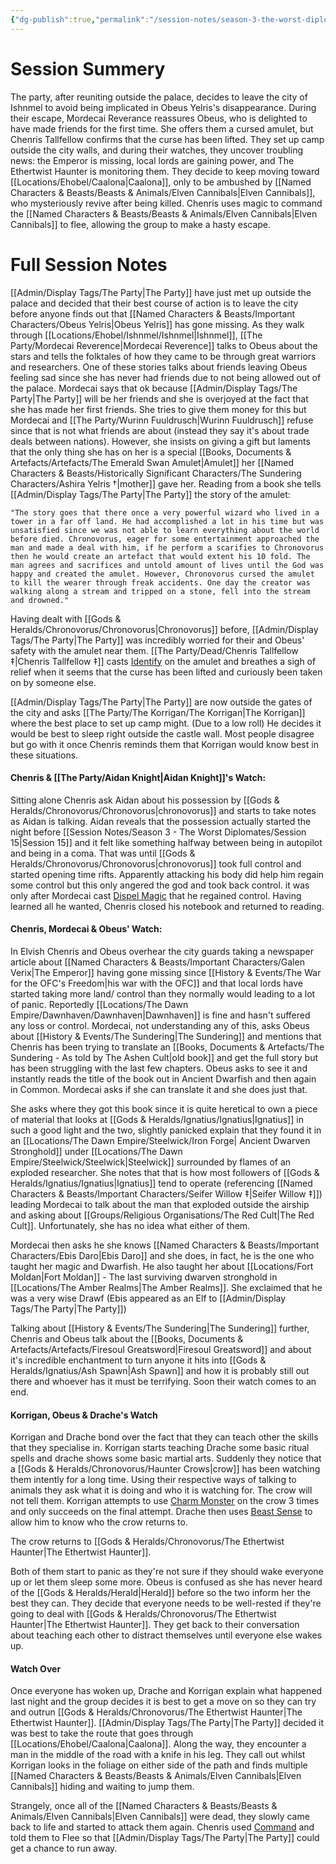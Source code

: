 ```yaml
---
{"dg-publish":true,"permalink":"/session-notes/season-3-the-worst-diplomates/session-17/","noteIcon":"","created":"2024-08-09T19:06:34.000+01:00","updated":"2024-12-23T18:16:41.933+00:00"}
---
```




# Session Summery
The party, after reuniting outside the palace, decides to leave the city of Ishnmel to avoid being implicated in Obeus Yelris's disappearance. During their escape, Mordecai Reverance reassures Obeus, who is delighted to have made friends for the first time. She offers them a cursed amulet, but Chenris Tallfellow confirms that the curse has been lifted. They set up camp outside the city walls, and during their watches, they uncover troubling news: the Emperor is missing, local lords are gaining power, and The Ethertwist Haunter is monitoring them. They decide to keep moving toward [[Locations/Ehobel/Caalona\|Caalona]], only to be ambushed by [[Named Characters & Beasts/Beasts & Animals/Elven Cannibals\|Elven Cannibals]], who mysteriously revive after being killed. Chenris uses magic to command the [[Named Characters & Beasts/Beasts & Animals/Elven Cannibals\|Elven Cannibals]] to flee, allowing the group to make a hasty escape.

# Full Session Notes
[[Admin/Display Tags/The Party\|The Party]] have just met up outside the palace and decided that their best course of action is to leave the city before anyone finds out that [[Named Characters & Beasts/Important Characters/Obeus Yelris\|Obeus Yelris]] has gone missing. As they walk through [[Locations/Ehobel/Ishnmel/Ishnmel\|Ishnmel]], [[The Party/Mordecai Reverence\|Mordecai Reverence]] talks to Obeus about the stars and tells the folktales of how they came to be through great warriors and researchers. One of these stories talks about friends leaving Obeus feeling sad since she has never had friends due to not being allowed out of the palace. Mordecai says that ok because [[Admin/Display Tags/The Party\|The Party]] will be her friends and she is overjoyed at the fact that she has made her first friends. She tries to give them money for this but Mordecai and [[The Party/Wurinn Fuuldrusch\|Wurinn Fuuldrusch]] refuse since that is not what friends are about (instead they say it's about trade deals between nations). However, she insists on giving a gift but laments that the only thing she has on her is a special [[Books, Documents & Artefacts/Artefacts/The Emerald Swan Amulet\|Amulet]] her [[Named Characters & Beasts/Historically Significant  Characters/The Sundering Characters/Ashira Yelris †\|mother]] gave her. Reading from a book she tells [[Admin/Display Tags/The Party\|The Party]] the story of the amulet:

	"The story goes that there once a very powerful wizard who lived in a tower in a far off land. He had accomplished a lot in his time but was unsatisfied since we was not able to learn everything about the world before died. Chronovorus, eager for some entertainment approached the man and made a deal with him, if he perform a scarifies to Chronovorus then he would create an artefact that would extent his 10 fold. The man agrees and sacrifices and untold amount of lives until the God was happy and created the amulet. However, Chronovorus cursed the amulet to kill the wearer through freak accidents. One day the creator was walking along a stream and tripped on a stone, fell into the stream and drowned."

Having dealt with [[Gods & Heralds/Chronovorus/Chronovorus\|Chronovorus]] before, [[Admin/Display Tags/The Party\|The Party]] was incredibly worried for their and Obeus' safety with the amulet near them. [[The Party/Dead/Chenris Tallfellow ‡\|Chenris Tallfellow ‡]] casts [Identify](https://www.dndbeyond.com/spells/2152-identify) on the amulet and breathes a sigh of relief when it seems that the curse has been lifted and curiously been taken on by someone else. 

[[Admin/Display Tags/The Party\|The Party]] are now outside the gates of the city and asks [[The Party/The Korrigan/The Korrigan\|The Korrigan]] where the best place to set up camp might. (Due to a low roll) He decides it would be best to sleep right outside the castle wall. Most people disagree but go with it once Chenris reminds them that Korrigan would know best in these situations. 

#### Chenris & [[The Party/Aidan Knight\|Aidan Knight]]'s Watch:
Sitting alone Chenris ask Aidan about his possession by [[Gods & Heralds/Chronovorus/Chronovorus\|chronovorus]] and starts to take notes as Aidan is talking. Aidan reveals that the possession actually started the night before [[Session Notes/Season 3 - The Worst Diplomates/Session 15\|Session 15]] and it felt like something halfway between being in autopilot and being in a coma. That was until [[Gods & Heralds/Chronovorus/Chronovorus\|chronovorus]] took full control and started opening time rifts. Apparently attacking his body did help him regain some control but this only angered the god and took back control. it was only after Mordecai cast [Dispel Magic](https://www.dndbeyond.com/spells/2072-dispel-magic) that he regained control. Having learned all he wanted, Chenris closed his notebook and returned to reading. 

#### Chenris, Mordecai & Obeus' Watch:
In Elvish Chenris and Obeus overhear the city guards taking a newspaper article about [[Named Characters & Beasts/Important Characters/Galen Verix\|The Emperor]] having gone missing since [[History & Events/The War for the OFC's Freedom\|his war with the OFC]] and that local lords have started taking more land/ control than they normally would leading to a lot of panic. Reportedly [[Locations/The Dawn Empire/Dawnhaven/Dawnhaven\|Dawnhaven]] is fine and hasn't suffered any loss or control. Mordecai, not understanding any of this, asks Obeus about [[History & Events/The Sundering\|The Sundering]] and mentions that Chenris has been trying to translate an [[Books, Documents & Artefacts/The Sundering - As told by The Ashen Cult\|old book]] and get the full story but has been struggling with the last few chapters. Obeus asks to see it and instantly reads the title of the book out in Ancient Dwarfish and then again in Common. Mordecai asks if she can translate it and she does just that. 

She asks where they got this book since it is quite heretical to own a piece of material that looks at [[Gods & Heralds/Ignatius/Ignatius\|Ignatius]] in such a good light and the two, slightly panicked explain that they found it in an [[Locations/The Dawn Empire/Steelwick/Iron Forge\| Ancient Dwarven Stronghold]] under [[Locations/The Dawn Empire/Steelwick/Steelwick\|Steelwick]] surrounded by flames of an exploded researcher. She notes that that is how most followers of [[Gods & Heralds/Ignatius/Ignatius\|Ignatius]] tend to operate  (referencing [[Named Characters & Beasts/Important Characters/Seifer Willow ‡\|Seifer Willow ‡]]) leading Mordecai to talk about the man that exploded outside the airship and asking about [[Groups/Religious Organisations/The Red Cult\|The Red Cult]]. Unfortunately, she has no idea what either of them. 

Mordecai then asks he she knows [[Named Characters & Beasts/Important Characters/Ebis Daro\|Ebis Daro]] and she does, in fact, he is the one who taught her magic and Dwarfish. He also taught her about [[Locations/Fort Moldan\|Fort Moldan]] - The last surviving dwarven stronghold in [[Locations/The Amber Realms\|The Amber Realms]]. She exclaimed that he was a very wise Drawf (Ebis appeared as an Elf to [[Admin/Display Tags/The Party\|The Party]])  

Talking about [[History & Events/The Sundering\|The Sundering]] further, Chenris and Obeus talk about the [[Books, Documents & Artefacts/Artefacts/Firesoul Greatsword\|Firesoul Greatsword]] and about it's incredible enchantment to turn anyone it hits into [[Gods & Heralds/Ignatius/Ash Spawn\|Ash Spawn]] and how it is probably still out there and whoever has it must be terrifying. Soon their watch comes to an end. 

#### Korrigan, Obeus & Drache's Watch
Korrigan and Drache bond over the fact that they can teach other the skills that they specialise in. Korrigan starts teaching Drache some basic ritual spells and drache shows some basic martial arts. Suddenly they notice that a [[Gods & Heralds/Chronovorus/Haunter Crows\|crow]] has been watching them intently for a long time. Using their respective ways of talking to animals they ask what it is doing and who it is watching for. The crow will not tell them. Korrigan attempts to use [Charm Monster](https://www.dndbeyond.com/spells/14763-charm-monster) on the crow 3 times and only succeeds on the final attempt. Drache then uses [Beast Sense](https://www.dndbeyond.com/spells/2325-beast-sense) to allow him to know who the crow returns to. 

The crow returns to [[Gods & Heralds/Chronovorus/The Ethertwist Haunter\|The Ethertwist Haunter]].

Both of them start to panic as they're not sure if they should wake everyone up or let them sleep some more. Obeus is confused as she has never heard of the [[Gods & Heralds/Herald\|Herald]] before so the two inform her the best they can. They decide that everyone needs to be well-rested if they're going to deal with [[Gods & Heralds/Chronovorus/The Ethertwist Haunter\|The Ethertwist Haunter]]. They get back to their conversation about teaching each other to distract themselves until everyone else wakes up. 

#### Watch Over
Once everyone has woken up, Drache and Korrigan explain what happened last night and the group decides it is best to get a move on so they can try and outrun  [[Gods & Heralds/Chronovorus/The Ethertwist Haunter\|The Ethertwist Haunter]]. [[Admin/Display Tags/The Party\|The Party]] decided it was best to take the route that goes through [[Locations/Ehobel/Caalona\|Caalona]]. Along the way, they encounter a man in the middle of the road with a knife in his leg. They call out whilst Korrigan looks in the foliage on either side of the path and finds multiple [[Named Characters & Beasts/Beasts & Animals/Elven Cannibals\|Elven Cannibals]] hiding and waiting to jump them. 

Strangely, once all of the [[Named Characters & Beasts/Beasts & Animals/Elven Cannibals\|Elven Cannibals]] were dead, they slowly came back to life and started to attack them again. Chenris used [Command](https://www.dndbeyond.com/spells/2032-command) and told them to Flee so that [[Admin/Display Tags/The Party\|The Party]] could get a chance to run away. 
